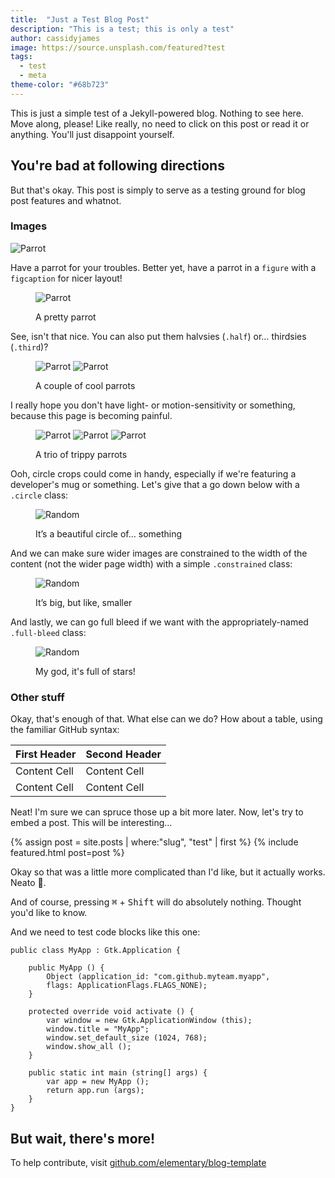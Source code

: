 ```yaml
---
title:  "Just a Test Blog Post"
description: "This is a test; this is only a test"
author: cassidyjames
image: https://source.unsplash.com/featured?test
tags:
  - test
  - meta
theme-color: "#68b723"
---
```


This is just a simple test of a Jekyll-powered blog. Nothing to see here. Move along, please! Like really, no need to click on this post or read it or anything. You'll just disappoint yourself.

## You're bad at following directions

But that's okay. This post is simply to serve as a testing ground for blog post features and whatnot.

### Images

![Parrot](https://media.giphy.com/media/l3q2zVr6cu95nF6O4/giphy.gif)

Have a parrot for your troubles. Better yet, have a parrot in a `figure` with a `figcaption` for nicer layout!

<figure markdown="1">

![Parrot](https://media.giphy.com/media/l3q2zVr6cu95nF6O4/giphy.gif)

<figcaption>A pretty parrot</figcaption>
</figure>

See, isn't that nice. You can also put them halvsies (`.half`) or… thirdsies (`.third`)?

<figure class="half" markdown="1">

![Parrot](https://media.giphy.com/media/l3q2zVr6cu95nF6O4/giphy.gif)
![Parrot](https://media.giphy.com/media/l3q2zVr6cu95nF6O4/giphy.gif)

<figcaption>A couple of cool parrots</figcaption>
</figure>

I really hope you don't have light- or motion-sensitivity or something, because this page is becoming painful.

<figure class="third" markdown="1">

![Parrot](https://media.giphy.com/media/l3q2zVr6cu95nF6O4/giphy.gif)
![Parrot](https://media.giphy.com/media/l3q2zVr6cu95nF6O4/giphy.gif)
![Parrot](https://media.giphy.com/media/l3q2zVr6cu95nF6O4/giphy.gif)

<figcaption>A trio of trippy parrots</figcaption>
</figure>

Ooh, circle crops could come in handy, especially if we're featuring a developer's mug or something. Let's give that a go down below with a `.circle` class:

<figure class="circle" markdown="1">

![Random](https://source.unsplash.com/random/500x500)

<figcaption>It’s a beautiful circle of… something</figcaption>
</figure>

And we can make sure wider images are constrained to the width of the content (not the wider page width) with a simple `.constrained` class:

<figure class="constrained" markdown="1">

![Random](https://source.unsplash.com/random/2000x1000)

<figcaption>It’s big, but like, smaller</figcaption>
</figure>

And lastly, we can go full bleed if we want with the appropriately-named `.full-bleed` class:

<figure class="full-bleed" markdown="1">

![Random](https://source.unsplash.com/random/2560x720)

<figcaption>My god, it's full of stars!</figcaption>
</figure>

### Other stuff

Okay, that's enough of that. What else can we do? How about a table, using the familiar GitHub syntax:

| First Header  | Second Header |
| ------------- | ------------- |
| Content Cell  | Content Cell  |
| Content Cell  | Content Cell  |

Neat! I'm sure we can spruce those up a bit more later. Now, let's try to embed a post. This will be interesting…

<aside>
{% assign post = site.posts | where:"slug", "test" | first %}
{% include featured.html post=post %}
</aside>

Okay so that was a little more complicated than I'd like, but it actually works. Neato 🌯️.

And of course, pressing <kbd>⌘</kbd> + <kbd>Shift</kbd> will do absolutely nothing. Thought you'd like to know.

And we need to test code blocks like this one:

```vala
public class MyApp : Gtk.Application {

    public MyApp () {
        Object (application_id: "com.github.myteam.myapp",
        flags: ApplicationFlags.FLAGS_NONE);
    }

    protected override void activate () {
        var window = new Gtk.ApplicationWindow (this);
        window.title = "MyApp";
        window.set_default_size (1024, 768);
        window.show_all ();
    }

    public static int main (string[] args) {
        var app = new MyApp ();
        return app.run (args);
    }
}
```

## But wait, there's more!

To help contribute, visit [github.com/elementary/blog-template](https://github.com/elementary/blog-template)

